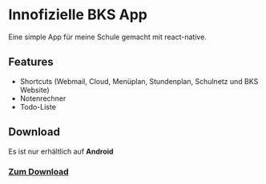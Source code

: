 # Innofizielle BKS App
Eine simple App für meine Schule gemacht mit react-native.

## Features
- Shortcuts (Webmail, Cloud, Menüplan, Stundenplan, Schulnetz und BKS Website)
- Notenrechner
- Todo-Liste

## Download
Es ist nur erhältlich auf **Android**
### [Zum Download](http://https://drive.google.com/file/d/1runJ9NakdQ1T0KEhF-bmyYM81e8g_03J/view?usp=sharing "Zum Download")
